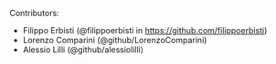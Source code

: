 Contributors:
- Filippo Erbisti (@filippoerbisti in https://github.com/filippoerbisti)
- Lorenzo Comparini (@github/LorenzoComparini)
- Alessio Lilli (@github/alessiolilli)
